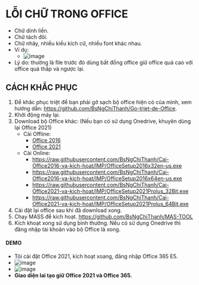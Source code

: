 # LỖI CHỮ TRONG OFFICE #
  - Chữ dính liền.
  - Chữ tách đôi.
  - Chữ nhãy, nhiều kiều kích cữ, nhiều font khác nhau.
  - Ví dụ: 
    - ![image](https://github.com/BsNgChiThanh/Loi-chu-trong-office/assets/82578024/c45f1401-fddf-42a6-819e-6526261c744b)
  - Lý do: thường là file trước đó dùng bất đồng office giữ office quá cao với office quá thấp và ngược lại.

##   CÁCH KHẮC PHỤC ##
1. Để khăc phục triệt để bạn phải gở sạch bộ office hiện có của mình, xem hướng dẫn: https://github.com/BsNgChiThanh/Go-triet-de-Office.
2. Khởi động máy lại.
3. Download bộ Office khác: (Nếu bạn có sử dụng Onedrive, khuyên dùng lại Office 2021)
   - Cài Offline:
     - [Office 2016](https://bsthanh-my.sharepoint.com/:u:/g/personal/0914678254_bsthanh_onmicrosoft_com/EWngGMh-zXVEnUgIbGMkGzsBIPUe_tBbXxj8-jz-Nk5B0A?e=eo5iwX)
     - [Office 2021](https://officecdn.microsoft.com/db/492350f6-3a01-4f97-b9c0-c7c6ddf67d60/media/en-us/ProPlus2021Retail.img)
   - Cài Online:
     - https://raw.githubusercontent.com/BsNgChiThanh/Cai-Office2016-va-kich-hoat/IMP/OfficeSetup2016x32en-us.exe
     - https://raw.githubusercontent.com/BsNgChiThanh/Cai-Office2016-va-kich-hoat/IMP/OfficeSetup2016x64en-us.exe
     - https://raw.githubusercontent.com/BsNgChiThanh/Cai-Office2021-va-kich-hoat/IMP/OfficeSetup2021Prolus_32Bit.exe
     - https://raw.githubusercontent.com/BsNgChiThanh/Cai-Office2021-va-kich-hoat/IMP/OfficeSetup2021Prolus_64Bit.exe
4. Cài đặt lại office sau khi đã download xong.
5. Chạy MASS để kích hoạt. https://github.com/BsNgChiThanh/MAS-TOOL
6. Kích khoạt xong sử dụng bình thường. Nếu có sử dụng Onedrive thì đăng nhập tài khoản vào bộ Office là xong.

#### DEMO ####
  - Tôi cài đặt Office 2021, kích hoạt xoang, đăng nhập Office 365 E5.
  - ![image](https://github.com/BsNgChiThanh/Loi-chu-trong-office/assets/82578024/63cba917-e62d-454f-9cc9-b27cae2c67b2)
  - ![image](https://github.com/BsNgChiThanh/Loi-chu-trong-office/assets/82578024/05eefdc8-d809-431a-94d5-572fb47665c6)
  - **Giao diện lai tạo giữ Office 2021 và Office 365.**

